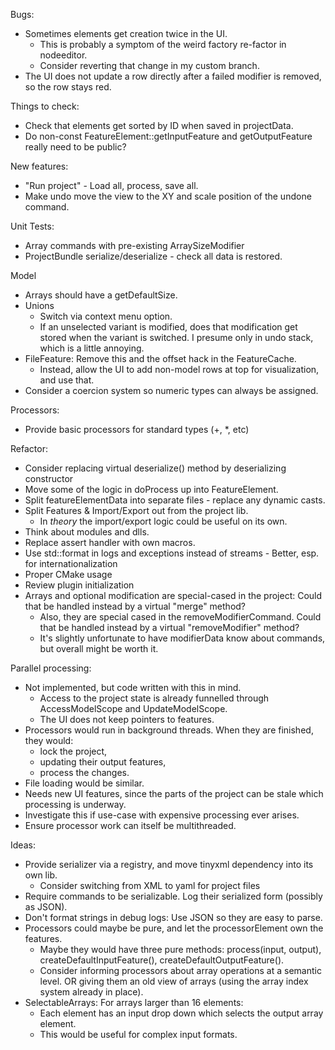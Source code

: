 Bugs:
* Sometimes elements get creation twice in the UI.
  - This is probably a symptom of the weird factory re-factor in nodeeditor.
  - Consider reverting that change in my custom branch.
* The UI does not update a row directly after a failed modifier is removed, so the row stays red.

Things to check:
* Check that elements get sorted by ID when saved in projectData.
* Do non-const FeatureElement::getInputFeature and getOutputFeature really need to be public?

New features:
* "Run project" - Load all, process, save all.
* Make undo move the view to the XY and scale position of the undone command.

Unit Tests:
* Array commands with pre-existing ArraySizeModifier
* ProjectBundle serialize/deserialize - check all data is restored.

Model
* Arrays should have a getDefaultSize.
* Unions
  - Switch via context menu option.
  - If an unselected variant is modified, does that modification get stored when the variant is switched. I presume only in undo stack, which is a little annoying.
* FileFeature: Remove this and the offset hack in the FeatureCache. 
  - Instead, allow the UI to add non-model rows at top for visualization, and use that.
* Consider a coercion system so numeric types can always be assigned.

Processors:
* Provide basic processors for standard types (+, *, etc)

Refactor: 
* Consider replacing virtual deserialize() method by deserializing constructor
* Move some of the logic in doProcess up into FeatureElement.
* Split featureElementData into separate files - replace any dynamic casts.
* Split Features & Import/Export out from the project lib. 
  - In _theory_ the import/export logic could be useful on its own.
* Think about modules and dlls.
* Replace assert handler with own macros.
* Use std::format in logs and exceptions instead of streams - Better, esp. for internationalization
* Proper CMake usage
* Review plugin initialization
* Arrays and optional modification are special-cased in the project: Could that be handled instead by a virtual "merge" method?
  - Also, they are special cased in the removeModifierCommand. Could that be handled instead by a virtual "removeModifier" method?
  - It's slightly unfortunate to have modifierData know about commands, but overall might be worth it.

Parallel processing:
* Not implemented, but code written with this in mind.
  - Access to the project state is already funnelled through AccessModelScope and UpdateModelScope.
  - The UI does not keep pointers to features.
* Processors would run in background threads. When they are finished, they would:
  - lock the project,
  - updating their output features,
  - process the changes.
* File loading would be similar.
* Needs new UI features, since the parts of the project can be stale which processing is underway.
* Investigate this if use-case with expensive processing ever arises.
* Ensure processor work can itself be multithreaded.

Ideas:
* Provide serializer via a registry, and move tinyxml dependency into its own lib.
  - Consider switching from XML to yaml for project files
* Require commands to be serializable. Log their serialized form (possibly as JSON).
* Don't format strings in debug logs: Use JSON so they are easy to parse.
* Processors could maybe be pure, and let the processorElement own the features.
  - Maybe they would have three pure methods: process(input, output), createDefaultInputFeature(), createDefaultOutputFeature().
  - Consider informing processors about array operations at a semantic level.
    OR giving them an old view of arrays (using the array index system already in place).
* SelectableArrays: For arrays larger than 16 elements:
  - Each element has an input drop down which selects the output array element.
  - This would be useful for complex input formats.

